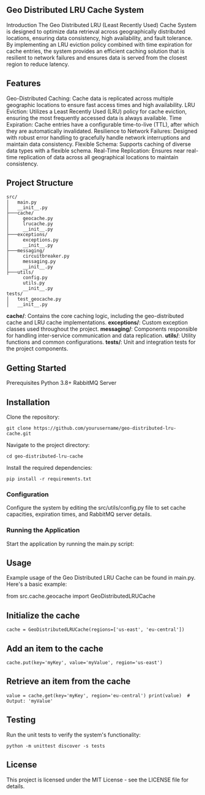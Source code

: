 ## Geo Distributed LRU Cache System
Introduction
The Geo Distributed LRU (Least Recently Used) Cache System is designed to optimize data retrieval across geographically
distributed locations, ensuring data consistency, high availability, and fault tolerance. 
By implementing an LRU eviction policy combined with time expiration for cache entries, 
the system provides an efficient caching solution that is resilient to network failures and ensures data is served from 
the closest region to reduce latency.

## Features
Geo-Distributed Caching: Cache data is replicated across multiple geographic locations to ensure fast access times and high availability.
LRU Eviction: Utilizes a Least Recently Used (LRU) policy for cache eviction, ensuring the most frequently accessed data is always available.
Time Expiration: Cache entries have a configurable time-to-live (TTL), after which they are automatically invalidated.
Resilience to Network Failures: Designed with robust error handling to gracefully handle network interruptions and maintain data consistency.
Flexible Schema: Supports caching of diverse data types with a flexible schema.
Real-Time Replication: Ensures near real-time replication of data across all geographical locations to maintain consistency.

## Project Structure

````
src/
│   main.py
│   __init__.py
├───cache/
│     geocache.py
│     lrucache.py
│     __init__.py
├───exceptions/
│     exceptions.py
│     __init__.py
├───messaging/
│     circuitbreaker.py
│     messaging.py
│     __init__.py
├───utils/
      config.py
      utils.py
      __init__.py
tests/
│   test_geocache.py
│   __init__.py
````

**cache/**: Contains the core caching logic, including the geo-distributed cache and LRU cache implementations.
**exceptions/**: Custom exception classes used throughout the project.
**messaging/**: Components responsible for handling inter-service communication and data replication.
**utils/**: Utility functions and common configurations.
**tests/**: Unit and integration tests for the project components.

## Getting Started
Prerequisites
Python 3.8+
RabbitMQ Server

## Installation
Clone the repository:

``
git clone https://github.com/yourusername/geo-distributed-lru-cache.git
``

Navigate to the project directory:

``
cd geo-distributed-lru-cache
``

Install the required dependencies:

``
pip install -r requirements.txt
``

### Configuration
Configure the system by editing the src/utils/config.py file to set cache capacities, expiration times, and RabbitMQ server details.

### Running the Application
Start the application by running the main.py script:

## Usage
Example usage of the Geo Distributed LRU Cache can be found in main.py. Here's a basic example:


from src.cache.geocache import GeoDistributedLRUCache

## Initialize the cache
``
cache = GeoDistributedLRUCache(regions=['us-east', 'eu-central'])
``

## Add an item to the cache
``
cache.put(key='myKey', value='myValue', region='us-east')
``

## Retrieve an item from the cache
``value = cache.get(key='myKey', region='eu-central')
print(value)  # Output: 'myValue'
``

## Testing
Run the unit tests to verify the system's functionality:

``
python -m unittest discover -s tests
``

## License
This project is licensed under the MIT License - see the LICENSE file for details.